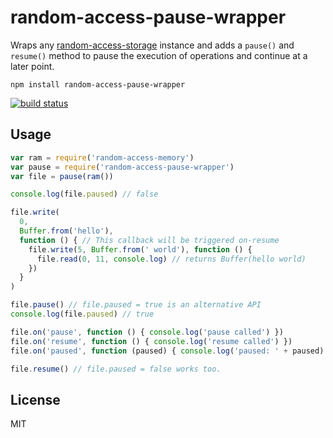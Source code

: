 # random-access-pause-wrapper

Wraps any [random-access-storage](https://github.com/random-access-storage/random-access-storage) instance and adds a `pause()` 
and `resume()` method to pause the execution of operations and continue at a later point.

```
npm install random-access-pause-wrapper
```

[![build status](http://img.shields.io/travis/random-access-storage/random-access-pause-wrapper.svg?style=flat)](http://travis-ci.org/random-access-storage/random-access-pause-wrapper)

## Usage

``` js
var ram = require('random-access-memory')
var pause = require('random-access-pause-wrapper')
var file = pause(ram())

console.log(file.paused) // false

file.write(
  0,
  Buffer.from('hello'),
  function () { // This callback will be triggered on-resume
    file.write(5, Buffer.from(' world'), function () {
      file.read(0, 11, console.log) // returns Buffer(hello world)
    })
  }
)

file.pause() // file.paused = true is an alternative API
console.log(file.paused) // true

file.on('pause', function () { console.log('pause called') })
file.on('resume', function () { console.log('resume called') })
file.on('paused', function (paused) { console.log('paused: ' + paused) })

file.resume() // file.paused = false works too.
```

## License

MIT
